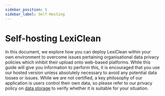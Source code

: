 ```yaml
---
sidebar_position: 5
sidebar_label: Self-Hosting
---
```


# Self-hosting LexiClean

In this document, we explore how you can deploy LexiClean within your own environment to overcome issues pertaining organisational data privacy policies which inhibit their upload onto web-based platforms. While this guide will give you information to perform this, it is encouraged that you use our hosted version unless absolutely necessary to avoid any potential data losses or issues. While we are not certified, a key philosophy of our application is users control their own data, so please refer to our privacy policy on [data storage](privacy-policy#2-data-storage) to verify whether it is suitable for your situation.
